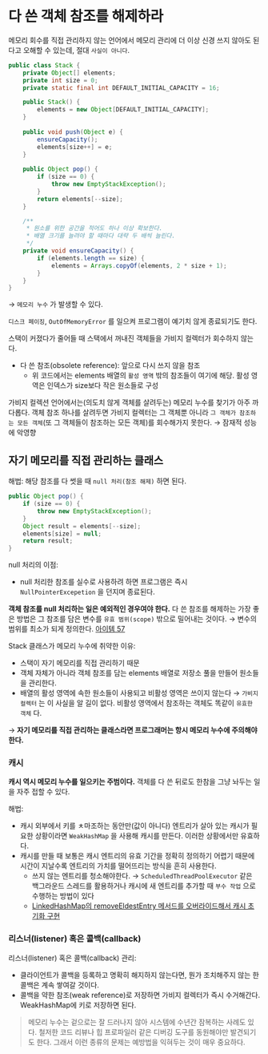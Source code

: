 # 다 쓴 객체 참조를 해제하라

메모리 회수를 직접 관리하지 않는 언어에서 메모리 관리에 더 이상 신경 쓰지 않아도 된다고 오해할 수 있는데, 절대 `사실이 아니다`.

```java
public class Stack {
    private Object[] elements;
    private int size = 0;
    private static final int DEFAULT_INITIAL_CAPACITY = 16;

    public Stack() {
        elements = new Object[DEFAULT_INITIAL_CAPACITY];
    }
    
    public void push(Object e) {
        ensureCapacity();
        elements[size++] = e;
    }
    
    public Object pop() {
        if (size == 0) {
            throw new EmptyStackException();
        }
        return elements[--size];
    }

    /**
     * 원소를 위한 공간을 적어도 하나 이상 확보한다.
     * 배열 크기를 늘려야 할 때마다 대략 두 배씩 늘린다.
     */
    private void ensureCapacity() {
        if (elements.length == size) {
            elements = Arrays.copyOf(elements, 2 * size + 1);
        }
    }
}
```

→ `메모리 누수` 가 발생할 수 있다.

`디스크 페이징`, `OutOfMemoryError` 를 일으켜 프로그램이 예기치 않게 종료되기도 한다.

스택이 커졌다가 줄어들 때 스택에서 꺼내진 객체들을 가비지 컬렉터가 회수하지 않는다.

- 다 쓴 참조(obsolete reference): 앞으로 다시 쓰지 않을 참조
    - 위 코드에서는 elements 배열의 `활성 영역` 밖의 참조들이 여기에 해당. 활성 영역은 인덱스가 size보다 작은 원소들로 구성

가비지 컬렉션 언어에서는(의도치 않게 객체를 살려두는) 메모리 누수를 찾기가 아주 까다롭다. 객체 참조 하나를 살려두면 가비지 컬렉터는 그 객체뿐 아니라 `그 객체가 참조하는 모든 객체`(또 그 객체들이 참조하는 모든 객체)를 회수해가지 못한다. → 잠재적 성능에 악영향

## 자기 메모리를 직접 관리하는 클래스

해법: 해당 참조를 다 썻을 때 `null 처리(참조 해제)` 하면 된다.

```java
public Object pop() {
    if (size == 0) {
        throw new EmptyStackException();
    }
    Object result = elements[--size];
    elements[size] = null;
    return result;
}
```

null 처리의 이점:

- null 처리한 참조를 실수로 사용하려 하면 프로그램은 즉시 `NullPointerExcepetion` 을 던지며 종료된다.

**객체 참조를 null 처리하는 일은 예외적인 경우여야 한다.** 다 쓴 참조를 해제하는 가장 좋은 방법은 그 참조를 담은 변수를 `유효 범위(scope)` 밖으로 밀어내는 것이다. → 변수의 범위를 최소가 되게 정의한다. [아이템 57](https://github.com/javabara/effective-java/blob/main/9/57.md)

Stack 클래스가 메모리 누수에 취약한 이유:

- 스택이 자기 메모리를 직접 관리하기 때문
- 객체 자체가 아니라 객체 참조를 담는 elements 배열로 저장소 풀을 만들어 원소들을 관리한다.
- 배열의 활성 영역에 속한 원소들이 사용되고 비활성 영역은 쓰이지 않는다 → `가비지 컬렉터` 는 이 사실을 알 길이 없다. 비활성 영역에서 참조하는 객체도 똑같이 `유효한 객체` 다.

→ **자기 메모리를 직접 관리하는 클래스라면 프로그래머는 항시 메모리 누수에 주의해야 한다.**

### 캐시

**캐시 역시 메모리 누수를 일으키는 주범이다.** 객체를 다 쓴 뒤로도 한참을 그냥 놔두는 일을 자주 접할 수 있다.

해법:

- 캐시 외부에서 키를 ㅊ마조하는 동안만(값이 아니다) 엔트리가 살아 있는 캐시가 필요한 상황이라면 `WeakHashMap` 을 사용해 캐시를 만든다. 이러한 상황에서만 유효하다.
- 캐시를 만들 때 보통은 캐시 엔트리의 유효 기간을 정확히 정의하기 어렵기 때문에 시간이 지날수록 엔트리의 가치를 떨어뜨리는 방식을 흔히 사용한다.
    - 쓰지 않는 엔트리를 청소해야한다. → `ScheduledThreadPoolExecutor` 같은 백그라운드 스레드를 활용하거나 캐시에 새 엔트리를 추가할 때 `부수 작업` 으로 수행하는 방법이 있다
    - [LinkedHashMap의 removeEldestEntry 메서드를 오버라이드해서 캐시 초기화 구현](https://www.geeksforgeeks.org/linkedhashmap-removeeldestentry-method-in-java/)

### 리스너(listener) 혹은 콜백(callback)

리스너(listener) 혹은 콜백(callback) 관리:

- 클라이언트가 콜백을 등록하고 명확히 해지하지 않는다면, 뭔가 조치해주지 않는 한 콜백은 계속 쌓여갈 것이다.
- 콜백을 약한 참조(weak reference)로 저장하면 가비지 컬렉터가 즉시 수거해간다. WeakHashMap에 키로 저장하면 된다.

> 메모리 누수는 겉으로는 잘 드러나지 않아 시스템에 수년간 잠복하는 사례도 있다. 철저한 코드 리뷰나 힙 프로파일러 같은 디버깅 도구를 동원해야만 발견되기도 한다. 그래서 이런 종류의 문제는 예방법을 익혀두는 것이 매우 중요하다.
